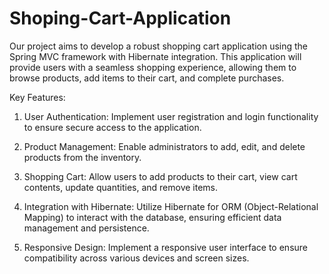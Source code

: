 # Shoping-Cart-Application
Our project aims to develop a robust shopping cart application using the Spring MVC framework with Hibernate integration. This application will provide users with a seamless shopping experience, allowing them to browse products, add items to their cart, and complete purchases.

Key Features:

1. User Authentication: Implement user registration and login functionality to ensure secure access to the application.
2. Product Management: Enable administrators to add, edit, and delete products from the inventory.
3. Shopping Cart: Allow users to add products to their cart, view cart contents, update quantities, and remove items.


4. Integration with Hibernate: Utilize Hibernate for ORM (Object-Relational Mapping) to interact with the database, ensuring efficient data management and persistence.
5. Responsive Design: Implement a responsive user interface to ensure compatibility across various devices and screen sizes.
